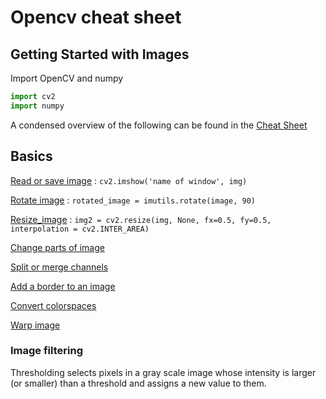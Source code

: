 # Opencv cheat sheet

## Getting Started with Images
Import OpenCV and numpy

```python
import cv2
import numpy
```

A condensed overview of the following can be found in the
[Cheat Sheet](./_pages/opencv-python-examples/OpenCVCheatSheet.pdf)

## Basics

[Read or save image](http://cvdrone.de/_pages/opencv-python-examples/opencv-read-and-save-images.md) : ```cv2.imshow('name of window', img)```

[Rotate image](computer-vision-drone/_pages/opencv-rotate-image.md) : ```rotated_image = imutils.rotate(image, 90)```  

[Resize_image](computer-vision-drone/_pages/opencv-resize-image.md) : ```img2 = cv2.resize(img, None, fx=0.5, fy=0.5, interpolation = cv2.INTER_AREA)```

[Change parts of image](computer-vision-drone/_pages/opencv-change-parts-of-image.md)

[Split or merge channels](computer-vision-drone/_pages/opencv-split-merge-channels.md)

[Add a border to an image](computer-vision-drone/_pages/opencv-add-border.md)

[Convert colorspaces](computer-vision-drone/_pages/opencv-convert-colorspaces.md)

[Warp image](computer-vision-drone/_pages/opencv-warp-image.md)

### Image filtering
Thresholding selects pixels in a gray scale image whose intensity is larger (or smaller) than a threshold and assigns a new value to them.
